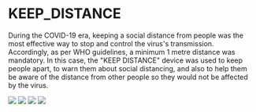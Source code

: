# KEEP_DISTANCE
During the COVID-19 era, keeping a social distance from people was the most effective way to stop and control the virus's transmission. Accordingly, as per WHO guidelines, a minimum 1 metre distance was mandatory. In this case, the "KEEP DISTANCE" device was used to keep people apart, to warn them about social distancing, and also to help them be aware of the distance from other people so they would not be affected by the virus.

<img src="https://user-images.githubusercontent.com/83163103/189480072-c690f7a4-6b22-4f07-a7ea-058c4384a8fc.PNG" >
<img src="https://user-images.githubusercontent.com/83163103/189480070-019cbe4b-49fd-43c2-a32a-4fd4e11a07b9.PNG" >
<img src="https://user-images.githubusercontent.com/83163103/189480068-3dedf0de-8ce2-43d6-9660-ccefaa2c08d3.PNG" >
<img src="https://user-images.githubusercontent.com/83163103/189480067-d5d35727-291d-4790-98d9-eb64aec8f974.PNG" >


